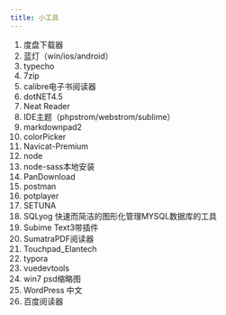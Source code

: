 ```yaml
---
title: 小工具
---
```


1. 度盘下载器
2. 蓝灯（win/ios/android）
3. typecho
4. 7zip
5. calibre电子书阅读器
6. dotNET4.5
7. Neat Reader
8. IDE主题（phpstrom/webstrom/sublime）
9. markdownpad2
10. colorPicker
11. Navicat-Premium
12. node
13. node-sass本地安装
14. PanDownload
15. postman
16. potplayer
17. SETUNA
18. SQLyog 快速而简洁的图形化管理MYSQL数据库的工具
19. Subime Text3带插件
20. SumatraPDF阅读器
21. Touchpad_Elantech
22. typora
23. vuedevtools
24. win7 psd缩略图
25. WordPress 中文
26. 百度阅读器
